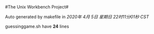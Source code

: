 #The Unix Workbench Project#

Auto generated by makefile in *2020年 4月 5日 星期日 22时11分01秒 CST*

guessinggame.sh have **24** lines
